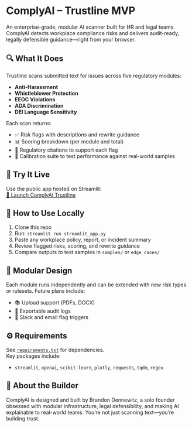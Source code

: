 # ComplyAI – Trustline MVP

An enterprise-grade, modular AI scanner built for HR and legal teams. ComplyAI detects workplace compliance risks and delivers audit-ready, legally defensible guidance—right from your browser.

## 🔍 What It Does

Trustline scans submitted text for issues across five regulatory modules:

- **Anti-Harassment**
- **Whistleblower Protection**
- **EEOC Violations**
- **ADA Discrimination**
- **DEI Language Sensitivity**

Each scan returns:

- ✅ Risk flags with descriptions and rewrite guidance
- 📊 Scoring breakdown (per module and total)
- 📜 Regulatory citations to support each flag
- 🧠 Calibration suite to test performance against real-world samples

## 🚀 Try It Live

Use the public app hosted on Streamlit:  
[🔗 Launch ComplyAI Trustline](https://trustline.streamlit.app)

## 📂 How to Use Locally

1. Clone this repo
2. Run: `streamlit run streamlit_app.py`
3. Paste any workplace policy, report, or incident summary
4. Review flagged risks, scoring, and rewrite guidance
5. Compare outputs to test samples in `samples/` or `edge_cases/`

## 🧩 Modular Design

Each module runs independently and can be extended with new risk types or rulesets. Future plans include:

- 📚 Upload support (PDFs, DOCX)
- 🧾 Exportable audit logs
- 🔗 Slack and email flag triggers

## ⚙️ Requirements

See [`requirements.txt`](./requirements.txt) for dependencies.  
Key packages include:

- `streamlit`, `openai`, `scikit-learn`, `plotly`, `requests`, `tqdm`, `regex`

## 🧠 About the Builder

ComplyAI is designed and built by Brandon Dennewitz, a solo founder obsessed with modular infrastructure, legal defensibility, and making AI explainable to real-world teams. You’re not just scanning text—you’re building trust.
